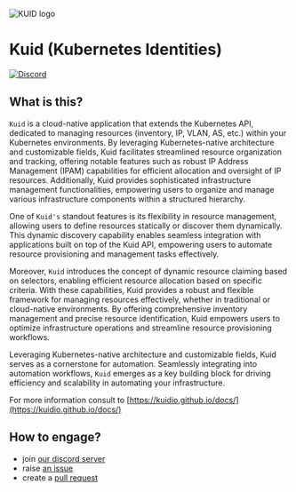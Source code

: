 ![KUID logo](assets/logos/KUID-logo-100x123.png)

# Kuid (Kubernetes Identities)

[![Discord](https://img.shields.io/discord/1234818321833136199?style=flat-square&label=discord&logo=discord&color=00c9ff&labelColor=bec8d2)](https://discord.gg/hXt4sfUs6V)


## What is this?

`Kuid` is a cloud-native application that extends the Kubernetes API, dedicated to managing resources (inventory, IP, VLAN, AS, etc.) within your Kubernetes environments. By leveraging Kubernetes-native architecture and customizable fields, Kuid facilitates streamlined resource organization and tracking, offering notable features such as robust IP Address Management (IPAM) capabilities for efficient allocation and oversight of IP resources. Additionally, Kuid provides sophisticated infrastructure management functionalities, empowering users to organize and manage various infrastructure components within a structured hierarchy.

One of `Kuid's` standout features is its flexibility in resource management, allowing users to define resources statically or discover them dynamically. This dynamic discovery capability enables seamless integration with applications built on top of the Kuid API, empowering users to automate resource provisioning and management tasks effectively.

Moreover, `Kuid` introduces the concept of dynamic resource claiming based on selectors, enabling efficient resource allocation based on specific criteria. With these capabilities, Kuid provides a robust and flexible framework for managing resources effectively, whether in traditional or cloud-native environments. By offering comprehensive inventory management and precise resource identification, Kuid empowers users to optimize infrastructure operations and streamline resource provisioning workflows.

Leveraging Kubernetes-native architecture and customizable fields, Kuid serves as a cornerstone for automation. Seamlessly integrating into automation workflows, `Kuid` emerges as a key building block for driving efficiency and scalability in automating your infrastructure.

For more information consult to [https://kuidio.github.io/docs/](https://kuidio.github.io/docs/)

## How to engage?

* join [our discord server](https://discord.gg/fH35bmcTU9)
* raise [an issue](https://github.com/kuidio/kuid/issues)
* create a [pull request](https://github.com/kuidio/kuid/pulls)